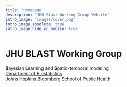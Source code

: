 ```yaml
---
title: 'Homepage'
description: "JHU Blast Working Group Website"
intro_image: "images/cover.png"
intro_image_absolute: true
intro_image_hide_on_mobile: true
---
```


# JHU BLAST Working Group

**B**ayesian **L**earning **a**nd **S**patio-**t**emporal modeling  
[Department of Biostatistics](https://publichealth.jhu.edu/departments/biostatistics)  
[Johns Hopkins Bloomberg School of Public Health](https://publichealth.jhu.edu/)
